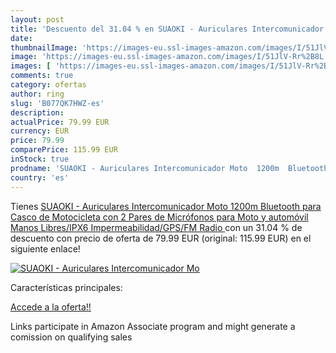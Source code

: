 ```yaml
---
layout: post
title: 'Descuento del 31.04 % en SUAOKI - Auriculares Intercomunicador Mo'
date: 
thumbnailImage: 'https://images-eu.ssl-images-amazon.com/images/I/51JlV-Rr%2B8L._SL200_.jpg'
image: 'https://images-eu.ssl-images-amazon.com/images/I/51JlV-Rr%2B8L._SL200_.jpg'
images: [ 'https://images-eu.ssl-images-amazon.com/images/I/51JlV-Rr%2B8L._SL200_.jpg' ]
comments: true
category: ofertas
author: ring
slug: 'B077QK7HWZ-es'
description:
actualPrice: 79.99 EUR
currency: EUR
price: 79.99
comparePrice: 115.99 EUR
inStock: true
prodname: 'SUAOKI - Auriculares Intercomunicador Moto  1200m  Bluetooth para Casco de Motocicleta con 2 Pares de Micrófonos  para Moto y automóvil Manos Libres/IPX6 Impermeabilidad/GPS/FM Radio '
country: 'es'
---
```


Tienes [SUAOKI - Auriculares Intercomunicador Moto  1200m  Bluetooth para Casco de Motocicleta con 2 Pares de Micrófonos  para Moto y automóvil Manos Libres/IPX6 Impermeabilidad/GPS/FM Radio ](https://www.amazon.es/dp/B077QK7HWZ/?tag=tolees-21) con un 31.04 % de descuento con precio de oferta de 79.99 EUR (original: 115.99 EUR) en el siguiente enlace!

[![SUAOKI - Auriculares Intercomunicador Mo](https://images-eu.ssl-images-amazon.com/images/I/51JlV-Rr%2B8L._SL200_.jpg)](https://www.amazon.es/dp/B077QK7HWZ/?tag=tolees-21)

Características principales:


[Accede a la oferta!!](https://www.amazon.es/dp/B077QK7HWZ/?tag=tolees-21)

Links participate in Amazon Associate program and might generate a comission on qualifying sales


